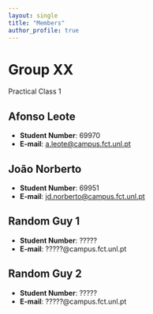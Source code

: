 ```yaml
---
layout: single
title: "Members"
author_profile: true
---
```


# Group XX
Practical Class 1

## Afonso Leote
- **Student Number**: 69970
- **E-mail**: a.leote@campus.fct.unl.pt

## João Norberto
- **Student Number**: 69951
- **E-mail**: jd.norberto@campus.fct.unl.pt

## Random Guy 1
- **Student Number**: ?????
- **E-mail**: ?????@campus.fct.unl.pt

## Random Guy 2
- **Student Number**: ?????
- **E-mail**: ?????@campus.fct.unl.pt
